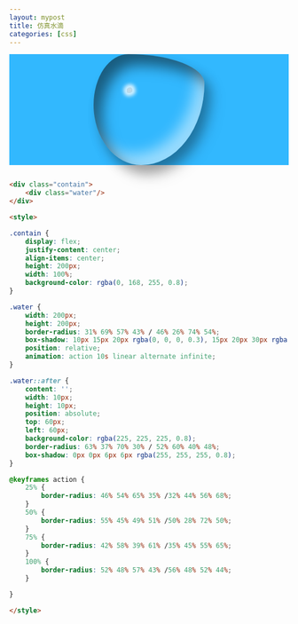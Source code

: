 ```yaml
---
layout: mypost
title: 仿真水滴
categories: [css]
---
```


<div class="contain">
    <div class="water"></div>
</div>

<style>

.contain {
    display: flex;
    justify-content: center;
    align-items: center;
    height: 200px;
    width: 100%;
    background-color: rgba(0, 168, 255, 0.8);
}

.water {
    width: 200px;
    height: 200px;
    border-radius: 31% 69% 57% 43% / 46% 26% 74% 54%;
    box-shadow: 10px 15px 20px rgba(0, 0, 0, 0.3), 15px 20px 30px rgba(0, 0, 0, 0.1), inset 15px 20px 25px rgba(0, 0, 0, 0.5), inset -15px -20px 25px rgba(255, 255, 255, 0.5);
    position: relative;
    animation: action 10s linear alternate infinite;
}

.water::after {
    content: '';
    width: 10px;
    height: 10px;
    position: absolute;
    top: 60px;
    left: 60px;
    background-color: rgba(225, 225, 225, 0.8);
    border-radius: 63% 37% 70% 30% / 52% 60% 40% 48%;
    box-shadow: 0px 0px 6px 6px rgba(255, 255, 255, 0.8);
}

@keyframes action {
    25% {
        border-radius: 46% 54% 65% 35% /32% 44% 56% 68%;
    }
    50% {
        border-radius: 55% 45% 49% 51% /50% 28% 72% 50%;
    }
    75% {
        border-radius: 42% 58% 39% 61% /35% 45% 55% 65%;
    }
    100% {
        border-radius: 52% 48% 57% 43% /56% 48% 52% 44%;
    }

}

</style>


```html

<div class="contain">
    <div class="water"/>
</div>

<style>

.contain {
    display: flex;
    justify-content: center;
    align-items: center;
    height: 200px;
    width: 100%;
    background-color: rgba(0, 168, 255, 0.8);
}

.water {
    width: 200px;
    height: 200px;
    border-radius: 31% 69% 57% 43% / 46% 26% 74% 54%;
    box-shadow: 10px 15px 20px rgba(0, 0, 0, 0.3), 15px 20px 30px rgba(0, 0, 0, 0.1), inset 15px 20px 25px rgba(0, 0, 0, 0.5), inset -15px -20px 25px rgba(255, 255, 255, 0.5);
    position: relative;
    animation: action 10s linear alternate infinite;
}

.water::after {
    content: '';
    width: 10px;
    height: 10px;
    position: absolute;
    top: 60px;
    left: 60px;
    background-color: rgba(225, 225, 225, 0.8);
    border-radius: 63% 37% 70% 30% / 52% 60% 40% 48%;
    box-shadow: 0px 0px 6px 6px rgba(255, 255, 255, 0.8);
}

@keyframes action {
    25% {
        border-radius: 46% 54% 65% 35% /32% 44% 56% 68%;
    }
    50% {
        border-radius: 55% 45% 49% 51% /50% 28% 72% 50%;
    }
    75% {
        border-radius: 42% 58% 39% 61% /35% 45% 55% 65%;
    }
    100% {
        border-radius: 52% 48% 57% 43% /56% 48% 52% 44%;
    }

}

</style>
```

